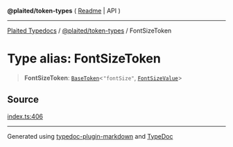 **@plaited/token-types** ( [Readme](../README.md) \| API )

***

[Plaited Typedocs](../../../modules.md) / [@plaited/token-types](../modules.md) / FontSizeToken

# Type alias: FontSizeToken

> **FontSizeToken**: [`BaseToken`](BaseToken.md)\<`"fontSize"`, [`FontSizeValue`](FontSizeValue.md)\>

## Source

[index.ts:406](https://github.com/plaited/plaited/blob/b151218/libs/token-types/src/index.ts#L406)

***

Generated using [typedoc-plugin-markdown](https://www.npmjs.com/package/typedoc-plugin-markdown) and [TypeDoc](https://typedoc.org/)
